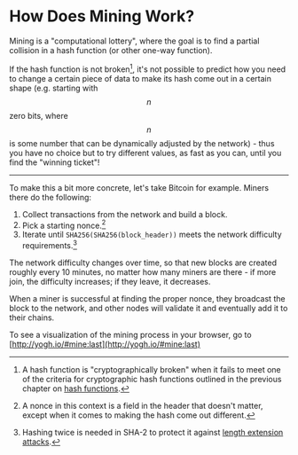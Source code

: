 # How Does Mining Work?

Mining is a "computational lottery", where the goal is to find a partial collision in a hash function (or other one-way function).

If the hash function is not broken[^1], it's not possible to predict how you need to change a certain piece of data to make its hash come out in a certain shape (e.g. starting with $$n$$ zero bits, where $$n$$ is some number that can be dynamically adjusted by the network) - thus you have no choice but to try different values, as fast as you can, until you find the "winning ticket"!

---

To make this a bit more concrete, let's take Bitcoin for example. Miners there do the following:

1. Collect transactions from the network and build a block.
2. Pick a starting nonce.[^2]
3. Iterate until ```SHA256(SHA256(block_header))``` meets the network difficulty requirements.[^3]
    
The network difficulty changes over time, so that new blocks are created roughly every 10 minutes, no matter how many miners are there - if more join, the difficulty increases; if they leave, it decreases.

When a miner is successful at finding the proper nonce, they broadcast the block to the network, and other nodes will validate it and eventually add it to their chains.

To see a visualization of the mining process in your browser, go to [http://yogh.io/#mine:last](http://yogh.io/#mine:last)

[^1]: A hash function is "cryptographically broken" when it fails to meet one of the criteria for cryptographic hash functions outlined in the previous chapter on [hash functions](/content/part-1-blockchain-networks-concepts/blockchain-cryptography/blockchain-cryptography-overview/hash-functions.md).
[^2]: A nonce in this context is a field in the header that doesn't matter, except when it comes to making the hash come out different.
[^3]: Hashing twice is needed in SHA-2 to protect it against [length extension attacks](https://en.wikipedia.org/wiki/Length_extension_attack).